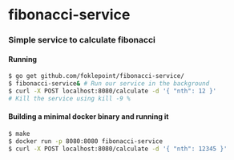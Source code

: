 # fibonacci-service

### Simple service to calculate fibonacci

#### Running 
```bash
$ go get github.com/foklepoint/fibonacci-service/
$ fibonacci-service& # Run our service in the background
$ curl -X POST localhost:8080/calculate -d '{ "nth": 12 }'
# Kill the service using kill -9 %
```

 #### Building a minimal docker binary and running it
 ```bash
 $ make
 $ docker run -p 8080:8080 fibonacci-service
 $ curl -X POST localhost:8080/calculate -d '{ "nth": 12345 }'
 ```
